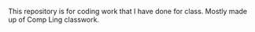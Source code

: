 This repository is for coding work that I have done for class. Mostly made
up of Comp Ling classwork.
